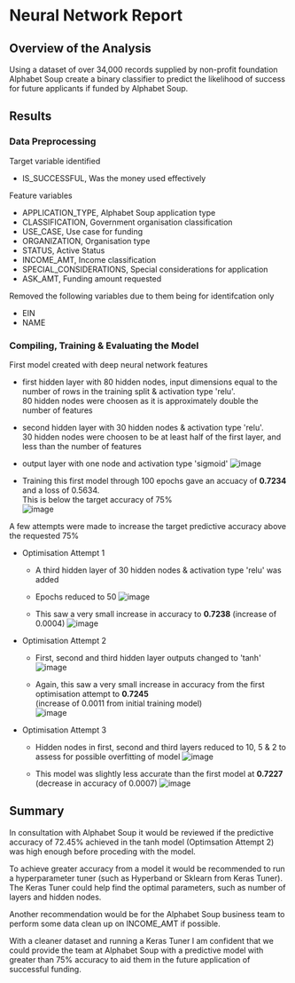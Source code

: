 # Neural Network Report

## Overview of the Analysis

Using a dataset of over 34,000 records supplied by non-profit foundation Alphabet Soup create a binary classifier 
to predict the likelihood of success for future applicants if funded by Alphabet Soup.

## Results

### Data Preprocessing

Target variable identified 
   * IS_SUCCESSFUL, Was the money used effectively

Feature variables
   * APPLICATION_TYPE, Alphabet Soup application type
   * CLASSIFICATION, Government organisation classification
   * USE_CASE, Use case for funding
   * ORGANIZATION, Organisation type
   * STATUS, Active Status
   * INCOME_AMT, Income classification
   * SPECIAL_CONSIDERATIONS, Special considerations for application
   * ASK_AMT, Funding amount requested            

Removed the following variables due to them being for identifcation only
   * EIN
   * NAME

### Compiling, Training & Evaluating the Model

First model created with deep neural network features
   * first hidden layer with 80 hidden nodes, input dimensions equal to the number of rows in the training split & activation type 'relu'.
     <br/> 80 hidden nodes were choosen as it is approximately double the number of features
   * second hidden layer with 30 hidden nodes & activation type 'relu'.
     <br/> 30 hidden nodes were choosen to be at least half of the first layer, and less than the number of features
   * output layer with one node and activation type 'sigmoid'
     ![image](https://github.com/PaulaBeckett/deep_learning_challenge/assets/125642856/f5abcd4a-789c-4401-91b3-2656e720196d)

   * Training this first model through 100 epochs gave an accuacy of **0.7234** and a loss of 0.5634.
     <br/>This is below the target accuracy of 75% <br/>
     ![image](https://github.com/PaulaBeckett/deep_learning_challenge/assets/125642856/38cb1c18-3af3-466b-a2fd-45c4949d0c6a)

A few attempts were made to increase the target predictive accuracy above the requested 75%
   * Optimisation Attempt 1
       * A third hidden layer of 30 hidden nodes & activation type 'relu' was added
       * Epochs reduced to 50
         ![image](https://github.com/PaulaBeckett/deep_learning_challenge/assets/125642856/642cf03e-3882-47bb-8c2e-9f02e1a46995)

       * This saw a very small increase in accuracy to **0.7238** (increase of 0.0004)
         ![image](https://github.com/PaulaBeckett/deep_learning_challenge/assets/125642856/f0229abc-618d-4c03-8b10-73390b20490e)

   * Optimisation Attempt 2
       * First, second and third hidden layer outputs changed to 'tanh'
         ![image](https://github.com/PaulaBeckett/deep_learning_challenge/assets/125642856/73cb6724-fbc5-46f9-8b6d-70fb905ef486)

       * Again, this saw a very small increase in accuracy from the first optimisation attempt to **0.7245** <br/>
         (increase of 0.0011 from initial training model)<br/>
         ![image](https://github.com/PaulaBeckett/deep_learning_challenge/assets/125642856/4590207a-da1b-40ff-b170-f7e4a3abe433)
        
   * Optimisation Attempt 3
       * Hidden nodes in first, second and third layers reduced to 10, 5 & 2 to assess for possible overfitting of model
         ![image](https://github.com/PaulaBeckett/deep_learning_challenge/assets/125642856/59a20cbc-ddcc-4910-a816-c543669f5727)

       * This model was slightly less accurate than the first model at **0.7227** (decrease in accuracy of 0.0007)
         ![image](https://github.com/PaulaBeckett/deep_learning_challenge/assets/125642856/91e3f036-4595-4cdc-8617-e1df009c457c)

## Summary

In consultation with Alphabet Soup it would be reviewed if the predictive accuracy of 72.45% achieved in the tanh model (Optimsation Attempt 2) was high enough before proceding with the model.

To achieve greater accuracy from a model it would be recommended to run a hyperparameter tuner (such as Hyperband or Sklearn from Keras Tuner).<br/>
The Keras Tuner could help find the optimal parameters, such as number of layers and hidden nodes.

Another recommendation would be for the Alphabet Soup business team to perform some data clean up on INCOME_AMT if possible.

With a cleaner dataset and running a Keras Tuner I am confident that we could provide the team at Alphabet Soup with a predictive model with 
greater than 75% accuracy to aid them in the future application of successful funding.
